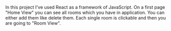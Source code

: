 In this project I've used React as a framework of JavaScript. 
On a first page "Home View" you can see all rooms which you have in application. You can either add them like delete them. Each single room is clickable and then you are going to "Room View".


